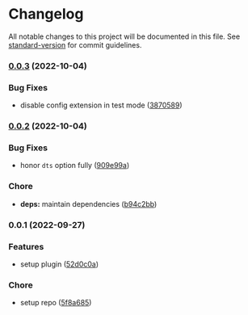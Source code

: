 # Changelog

All notable changes to this project will be documented in this file. See [standard-version](https://github.com/conventional-changelog/standard-version) for commit guidelines.

### [0.0.3](https://github.com/prismicio-community/vite-plugin-sdk/compare/v0.0.2...v0.0.3) (2022-10-04)


### Bug Fixes

* disable config extension in test mode ([3870589](https://github.com/prismicio-community/vite-plugin-sdk/commit/3870589067c721de062d29a08fde463283a3bfba))

### [0.0.2](https://github.com/prismicio-community/vite-plugin-sdk/compare/v0.0.1...v0.0.2) (2022-10-04)


### Bug Fixes

* honor `dts` option fully ([909e99a](https://github.com/prismicio-community/vite-plugin-sdk/commit/909e99af40d44e955978661a9f5dda891b03583f))


### Chore

* **deps:** maintain dependencies ([b94c2bb](https://github.com/prismicio-community/vite-plugin-sdk/commit/b94c2bb0ad955a1435820f280782299475768b29))

### 0.0.1 (2022-09-27)


### Features

* setup plugin ([52d0c0a](https://github.com/prismicio-community/vite-plugin-sdk/commit/52d0c0a75d8ff6a1ef4ae63695dcd4c83a4a4fee))


### Chore

* setup repo ([5f8a685](https://github.com/prismicio-community/vite-plugin-sdk/commit/5f8a685c823e0a5a64f06965ae0bd7eb31a06f8b))
